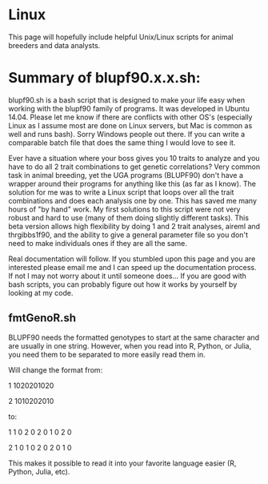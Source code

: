 # Linux

This page will hopefully include helpful Unix/Linux scripts for 
animal breeders and data analysts.

# Summary of blupf90.x.x.sh:

blupf90.sh is a bash script that is designed to make your life easy
when working with the blupf90 family of programs. It was 
developed in Ubuntu 14.04. Please let me know if there are
conflicts with other OS's (especially Linux as I assume most
are done on Linux servers, but Mac is common as well and
runs bash). Sorry Windows people out there. 
If you can write a comparable batch file that does the 
same thing I would love to see it. 

Ever have a situation where your boss gives you 10 traits to analyze
and you have to do all 2 trait combinations to get 
genetic correlations? Very common task in animal breeding,
yet the UGA programs (BLUPF90) don't have a wrapper around
their programs for anything like this (as far as I know).
The solution for me was to write a Linux script that loops
over all the trait combinations and does each analysis
one by one. This has saved me many hours of "by hand" work. 
My first solutions to this script were not very robust
and hard to use (many of them doing slightly different
tasks). This beta version allows high flexibility by
doing 1 and 2 trait analyses, aireml and thrgibbs1f90, 
and the ability to give a general parameter file so you
don't need to make individuals ones if they are all the 
same. 

Real documentation will follow. If you stumbled upon this
page and you are interested please email me and I can 
speed up the documentation process. If not I may not 
worry about it until someone does... If you are
good with bash scripts, you can probably figure out how 
it works by yourself by looking at my code.

## fmtGenoR.sh

BLUPF90 needs the formatted genotypes to start at the same 
character and are usually in one string. 
However, when you read into R, Python, or Julia, you need them
to be separated to more easily read them in. 

Will change the format from:

  1     1020201020 
  
  2     1010202010

to:

  1     1 0 2 0 2 0 1 0 2 0 
  
  2     1 0 1 0 2 0 2 0 1 0
  
This makes it possible to read it into your favorite language easier (R, Python, Julia, etc). 


